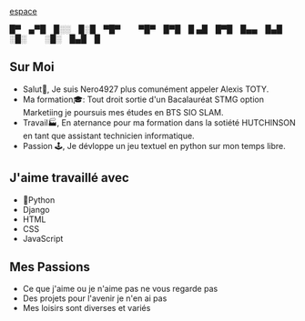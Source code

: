 
[espace](espace.png) 




█▀ ▄▀█ █░░ █░█ ▀█▀   ▀█▀ █▀█ █
▄█ █▀█ █▄▄ █▄█ ░█░   ░█░ █▄█ █





## Sur Moi 
- Salut👋, Je suis Nero4927 plus comunément appeler Alexis TOTY.
- Ma formation🎓: Tout droit sortie d'un Bacalauréat STMG option Marketiing je poursuis mes études en BTS SIO SLAM.
- Travail🏭, En aternance pour ma formation dans la sotiété HUTCHINSON en tant que assistant technicien informatique.
- Passion 🕹️, Je dévloppe un jeu textuel en python sur mon temps libre.

## J'aime travaillé avec
- 🐍Python
- Django
- HTML
- CSS
- JavaScript

## Mes Passions 
- Ce que j'aime ou je n'aime pas ne vous regarde pas 
- Des projets pour l'avenir je n'en ai pas 
- Mes loisirs sont diverses et variés 

